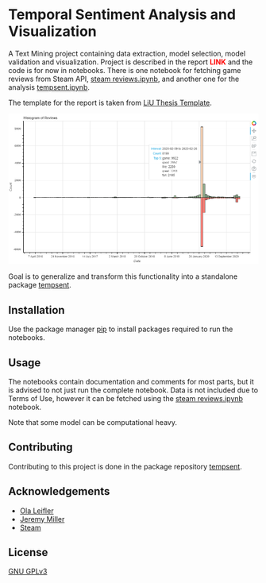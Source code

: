 # Temporal Sentiment Analysis and Visualization

A Text Mining project containing data extraction, model selection, model validation and visualization. Project is described in the report <span style="color:red">**LINK**</span> and the code is for now in notebooks. There is one notebook for fetching game reviews from Steam API, [steam reviews.ipynb](notebooks/steam%20reviews.ipynb), and another one for the analysis [tempsent.ipynb](notebooks/tempsent.ipynb).

The template for the report is taken from [LiU Thesis Template](https://gitlab.ida.liu.se/olale55/liuthesis).

![Visualization demo](/plots/demo.png)

Goal is to generalize and transform this functionality into a standalone package [tempsent](https://github.com/MiniDlicious/tempsent).

## Installation

Use the package manager [pip](https://pip.pypa.io/en/stable/) to install packages required to run the notebooks.


## Usage

The notebooks contain documentation and comments for most parts, but it is advised to not just run the complete notebook. Data is not included due to Terms of Use, however it can be fetched using the [steam reviews.ipynb](notebooks/steam%20reviews.ipynb) notebook. 

Note that some model can be computational heavy.

## Contributing

Contributing to this project is done in the package repository [tempsent](https://github.com/MiniDlicious/tempsent).

## Acknowledgements

- [Ola Leifler](https://gitlab.ida.liu.se/olale55/liuthesis) 
- [Jeremy Miller](https://gist.github.com/jeremymiller00/81f1116bc12bb71fc6227e49c4c6796c) 
- [Steam](https://store.steampowered.com/) 

## License

[GNU GPLv3](https://choosealicense.com/licenses/gpl-3.0/)